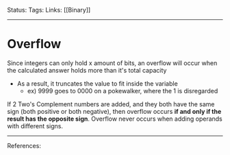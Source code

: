 Status:
Tags:
Links: [[Binary]]
___
# Overflow
Since integers can only hold x amount of bits, an overflow will occur when the calculated answer holds more than it's total capacity
- As a result, it truncates the value to fit inside the variable
	- ex) 9999 goes to 0000 on a pokewalker, where the 1 is disregarded

If 2 Two's Complement numbers are added, and they both have the same sign (both positive or both negative), then overflow occurs **if and only if the result has the opposite sign**. Overflow never occurs when adding operands with different signs.

___
References: